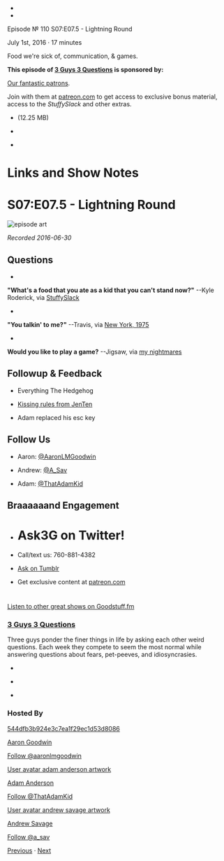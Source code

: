 -

-

Episode № 110 S07:E07.5 - Lightning Round

July 1st, 2016 · 17 minutes

Food we're sick of, communication, & games.

**This episode of [3 Guys 3 Questions](/3g3q) is sponsored by:**

[Our fantastic patrons](http://www.patreon.com/3g3q).

Join with them at [patreon.com](http://www.patreon.com/3g3q) to get access to exclusive bonus material, access to the _StuffySlack_ and other extras.

- [](http://podcasts-1.feedpress.co/13789/3G3Q%20-%20S07E07_5%20-%20Lightning%20Round.mp3)(12.25 MB)

- [](http://twitter.com/intent/tweet?text=3%20Guys%203%20Questions%20%E2%84%96%20110%20on%20@goodstuff_fm%20-%20http://goodstuff.fm/3g3q/110)

- [](http://www.facebook.com/sharer/sharer.php?u=http://goodstuff.fm/3g3q/110)

# Links and Show Notes

# S07:E07.5 - Lightning Round

![episode art](http://l.gdwn.co/1tmi.jpg)

_Recorded 2016-06-30_

## Questions

-

**"What's a food that you ate as a kid that you can't stand now?"** --Kyle Roderick, via [StuffySlack](http://www.patreon.com/3g3q)

-

**"You talkin' to me?"** --Travis, via [New York, 1975](http://www.imdb.com/title/tt0075314/business)

-

**Would you like to play a game?** --Jigsaw, via [my nightmares](http://bit.ly/29jrKOr)

## Followup & Feedback

- Everything The Hedgehog

- [Kissing rules from JenTen](https://twitter.com/HillaryHottstuf/status/744955956333674497)

- Adam replaced his esc key

## Follow Us

- Aaron: [@AaronLMGoodwin](http://twitter.com/aaronlmgoodwin)

- Andrew: [@A_Sav](http://twitter.com/a_sav)

- Adam: [@ThatAdamKid](http://twitter.com/thatadamkid)

## Braaaaaand Engagement

- # Ask3G on Twitter!

- Call/text us: 760-881-4382

- [Ask on Tumblr](http://3g3q.co/ask)

- Get exclusive content at [patreon.com](http://www.patreon.com/3g3q)

#

[Listen to other great shows on Goodstuff.fm](http://www.goodstuff.fm)

### [3 Guys 3 Questions](/3g3q)

Three guys ponder the finer things in life by asking each other weird questions. Each week they compete to seem the most normal while answering questions about fears, pet-peeves, and idiosyncrasies.

- [](https://itunes.apple.com/us/podcast/3-guys-3-questions/id914129482)

- [](http://feed.3g3q.co/)

- [](mailto:3guys3questions@gmail.com?cc=sponsorship%40goodstuff.fm&subject=%5BGoodStuff%20FM%5D%20Sponsorship%20Inquiry%20for%203%20Guys%203%20Questions)

### Hosted By

[544dfb3b924e3c7ea1f29ec1d53d8086](/people/aaron-goodwin)[](http://gravatar.com/avatar/544dfb3b924e3c7ea1f29ec1d53d8086.png?s=300&r=pg)

[Aaron Goodwin](/people/aaron-goodwin)

[Follow @aaronlmgoodwin](https://twitter.com/aaronlmgoodwin)

[User avatar adam anderson artwork](/people/adam-anderson)[](https://goodstuffs3.s3.amazonaws.com/uploads/user/avatar/89/user_avatar_adam-anderson_artwork.png)

[Adam Anderson](/people/adam-anderson)

[Follow @ThatAdamKid](https://twitter.com/ThatAdamKid)

[User avatar andrew savage artwork](/people/andrew-savage)[](https://goodstuffs3.s3.amazonaws.com/uploads/user/avatar/95/user_avatar_andrew-savage_artwork.png)

[Andrew Savage](/people/andrew-savage)

[Follow @a_sav](https://twitter.com/a_sav)

[Previous](/3g3q/109) · [Next](/3g3q/111)
